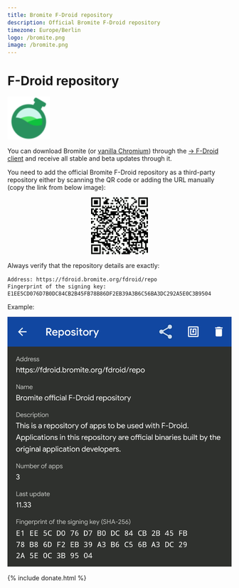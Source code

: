 ```yaml
---
title: Bromite F-Droid repository
description: Official Bromite F-Droid repository
timezone: Europe/Berlin
logo: /bromite.png
image: /bromite.png
---
```

# F-Droid repository

<img title="Bromite - Take back your browser!" src="/bromite.png" width="96" alt="Bromite" />

You can download Bromite (or [vanilla Chromium](./chromium)) through the [&rarr; F-Droid client](https://f-droid.org/) and receive all stable and beta updates through it.

You need to add the official Bromite F-Droid repository as a third-party repository either by scanning the QR code or adding the URL manually (copy the link from below image):

<center><a href="https://fdroid.bromite.org/fdroid/repo?fingerprint=E1EE5CD076D7B0DC84CB2B45FB78B86DF2EB39A3B6C56BA3DC292A5E0C3B9504"><img title="Bromite - Take back your browser! - F-Droid repository QR code" src="/assets/img/fdroid_repo_qrcode.png" width="128" alt="Bromite F-Droid Repository QR code" /></a></center>

Always verify that the repository details are exactly:
```
Address: https://fdroid.bromite.org/fdroid/repo
Fingerprint of the signing key: E1EE5CD076D7B0DC84CB2B45FB78B86DF2EB39A3B6C56BA3DC292A5E0C3B9504
```

Example:

<center><img alt="F-Droid client repository example" title="F-Droid client repository example" src="/assets/img/fdroid_repo_example.png" /></center>

{% include donate.html %}
